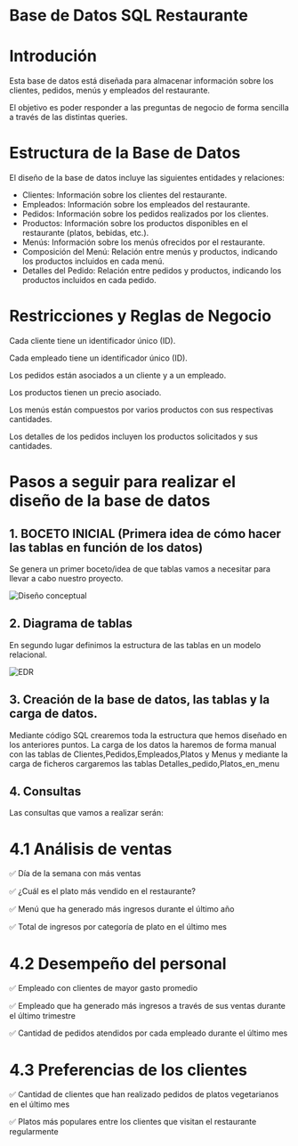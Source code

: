 # Base de Datos SQL Restaurante

# Introdución
Esta base de datos está diseñada para almacenar información sobre los clientes, pedidos, menús y empleados del restaurante.

El objetivo es poder responder a las preguntas de negocio de forma sencilla a través de las distintas queries.

# Estructura de la Base de Datos

El diseño de la base de datos incluye las siguientes entidades y relaciones:

- Clientes: Información sobre los clientes del restaurante.
- Empleados: Información sobre los empleados del restaurante.
- Pedidos: Información sobre los pedidos realizados por los clientes.
- Productos: Información sobre los productos disponibles en el restaurante (platos, bebidas, etc.).
- Menús: Información sobre los menús ofrecidos por el restaurante.
- Composición del Menú: Relación entre menús y productos, indicando los productos incluidos en cada menú.
- Detalles del Pedido: Relación entre pedidos y productos, indicando los productos incluidos en cada pedido.


# Restricciones y Reglas de Negocio

Cada cliente tiene un identificador único (ID).

Cada empleado tiene un identificador único (ID).

Los pedidos están asociados a un cliente y a un empleado.

Los productos tienen un precio asociado.

Los menús están compuestos por varios productos con sus respectivas cantidades.

Los detalles de los pedidos incluyen los productos solicitados y sus cantidades.

# Pasos a seguir para realizar el diseño de la base de datos

## 1. BOCETO INICIAL (Primera idea de cómo hacer las tablas en función de los datos)

Se genera un primer boceto/idea de que tablas vamos a necesitar para llevar a cabo nuestro proyecto.

![Diseño conceptual](https://github.com/datacanovas/Base-de-Datos-SQL-Restaurante-/assets/157279064/2ee03066-9514-4c74-aaca-b61e70edb584)

## 2. Diagrama de tablas

En segundo lugar definimos la estructura de las tablas en un modelo relacional.

![EDR](https://github.com/datacanovas/Base-de-Datos-SQL-Restaurante-/assets/157279064/d440fa02-2967-4961-b844-f5d440398147)

## 3. Creación de la base de datos, las tablas y la carga de datos.

Mediante código SQL crearemos toda la estructura que hemos diseñado en los anteriores puntos. La carga de los datos la haremos de forma manual con las tablas de Clientes,Pedidos,Empleados,Platos y Menus  y mediante la carga de ficheros cargaremos las tablas Detalles_pedido,Platos_en_menu

## 4. Consultas 

Las consultas que vamos a realizar serán:

# 4.1 Análisis de ventas

✅ Día de la semana con más ventas

✅ ¿Cuál es el plato más vendido en el restaurante?

✅ Menú que ha generado más ingresos durante el último año
 
✅ Total de ingresos por categoría de plato en el último mes

# 4.2 Desempeño del personal

✅ Empleado con clientes de mayor gasto promedio

✅ Empleado que ha generado más ingresos a través de sus ventas durante el último trimestre

✅ Cantidad de pedidos atendidos por cada empleado durante el último mes

# 4.3 Preferencias de los clientes

✅ Cantidad de clientes que han realizado pedidos de platos vegetarianos en el último mes

✅ Platos más populares entre los clientes que visitan el restaurante regularmente




